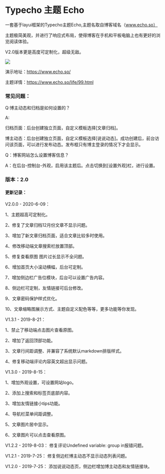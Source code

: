 # Typecho 主题 Echo

一套基于layui框架的Typecho主题Echo,主题名取自博客域名（www.echo.so）

主题极简美观，并进行了响应式布局，使得博客在手机和平板电脑上也有更好的浏览阅读体验。

V2.0版本更是高度可定制化，超级无敌。

![](https://www.echo.so/typecho-echo.png)

演示地址：https://www.echo.so/

主题详情：https://www.echo.so/life/99.html

### 常见问题：

Q:博主动态和归档是如何设置的？

A:

归档页面：后台创建独立页面，自定义模板选择[文章归档]。

博主动态：后台创建独立页面，自定义模板选择[说说动态]。成功创建后，前台访问该页面，可以进行发布动态。发布框只有博主登录的情况下才会显示。

Q：博客网站怎么设置博客信息？

A：在后台-控制台-外观，启用该主题后。点击切换到[设置外观]栏，进行设置。

### 版本：2.0

#### 更新记录：

V2.0.0 - 2020-6-09： 

1、主题超高可定制化。

2、修复了文章归档12月份文章不显示问题。

3、增加了新文章归档页面，适合文章比较多时使用。

4、修改移动端文章搜索栏放置顶部。

5、修复查看原图 图片过长显示不全问题。

6、增加首页大小滚动横幅，后台可定制。

7、增加侧边栏广告位模块，后台可以设置广告内容。

8、侧边栏可定制，友情链接可后台修改。

9、文章密码保护样式优化。

10、文章缩略图展示方式、主题自定义配色等等，更多功能等你发现。

V1.3.1 - 2019-8-21： 

1、禁止了移动端点击图片查看原图。

2、增加了返回顶部功能。

3、文章行间距调整、并兼容了系统默认markdown排版样式。

4、修复移动端评论内容英文超出显示问题。

V1.3.0 - 2019-8-15： 

1、增加外观设置，可设置网站logo。

2、添加上搜索和标签页底部内容。

3、增加友情链接小tips功能。

4、导航栏菜单间距调整。

5、文章图片居中显示。

6、文章图片可以点击查看原图。

V1.2.2 - 2019-8-03： 修复评论Undefined variable: group in报错问题。

V1.2.1 - 2019-7-25： 修复侧边栏博主动态不显示动态列表问题。

V1.2.0 - 2019-7-25： 添加说说动态页，侧边栏增加博主动态和友情链接块。
